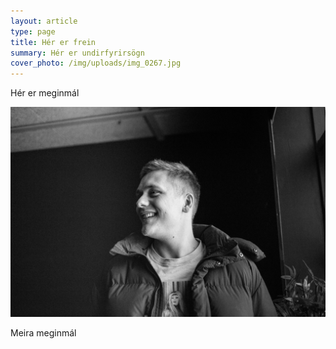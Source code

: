 ```yaml
---
layout: article
type: page
title: Hér er frein
summary: Hér er undirfyrirsögn
cover_photo: /img/uploads/img_0267.jpg
---
```

Hér er meginmál

![null](/img/uploads/img_0133.jpg)

Meira meginmál
